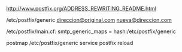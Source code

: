 http://www.postfix.org/ADDRESS_REWRITING_README.html

/etc/postfix/generic
direccion@original.com nueva@direccion.com

/etc/postfix/main.cf:
smtp_generic_maps = hash:/etc/postfix/generic


postmap /etc/postfix/generic
service postfix reload

